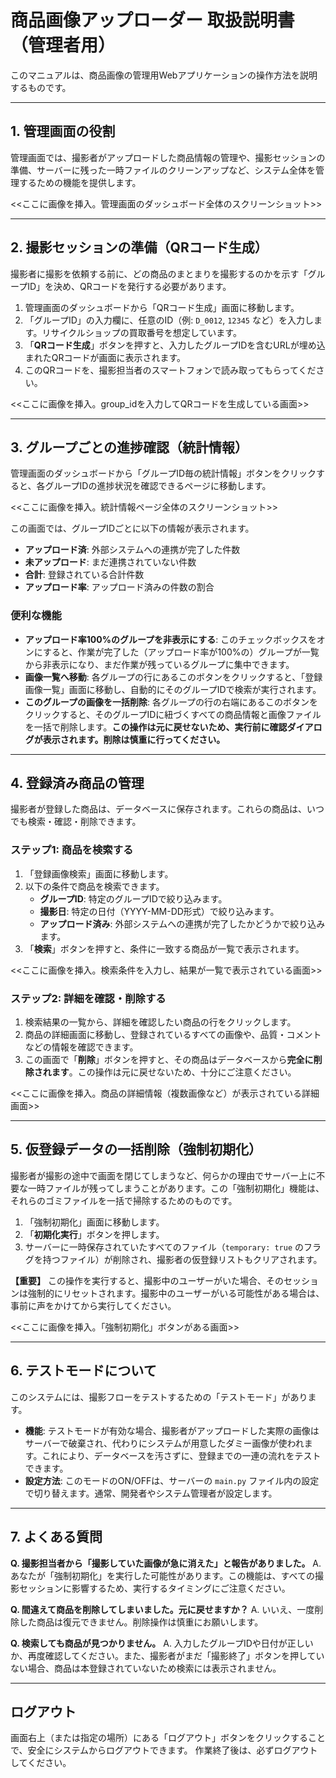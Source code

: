 # 商品画像アップローダー 取扱説明書（管理者用）

このマニュアルは、商品画像の管理用Webアプリケーションの操作方法を説明するものです。

---

## 1. 管理画面の役割

管理画面では、撮影者がアップロードした商品情報の管理や、撮影セッションの準備、サーバーに残った一時ファイルのクリーンアップなど、システム全体を管理するための機能を提供します。

<<ここに画像を挿入。管理画面のダッシュボード全体のスクリーンショット>>

---

## 2. 撮影セッションの準備（QRコード生成）

撮影者に撮影を依頼する前に、どの商品のまとまりを撮影するのかを示す「グループID」を決め、QRコードを発行する必要があります。

1.  管理画面のダッシュボードから「QRコード生成」画面に移動します。
2.  「グループID」の入力欄に、任意のID（例: `D_0012`, `12345` など）を入力します。リサイクルショップの買取番号を想定しています。
3.  「**QRコード生成**」ボタンを押すと、入力したグループIDを含むURLが埋め込まれたQRコードが画面に表示されます。
4.  このQRコードを、撮影担当者のスマートフォンで読み取ってもらってください。

<<ここに画像を挿入。group_idを入力してQRコードを生成している画面>>

---

## 3. グループごとの進捗確認（統計情報）

管理画面のダッシュボードから「グループID毎の統計情報」ボタンをクリックすると、各グループIDの進捗状況を確認できるページに移動します。

<<ここに画像を挿入。統計情報ページ全体のスクリーンショット>>

この画面では、グループIDごとに以下の情報が表示されます。

*   **アップロード済**: 外部システムへの連携が完了した件数
*   **未アップロード**: まだ連携されていない件数
*   **合計**: 登録されている合計件数
*   **アップロード率**: アップロード済みの件数の割合

### 便利な機能

*   **アップロード率100%のグループを非表示にする**: このチェックボックスをオンにすると、作業が完了した（アップロード率が100%の）グループが一覧から非表示になり、まだ作業が残っているグループに集中できます。
*   **画像一覧へ移動**: 各グループの行にあるこのボタンをクリックすると、「登録画像一覧」画面に移動し、自動的にそのグループIDで検索が実行されます。
*   **このグループの画像を一括削除**: 各グループの行の右端にあるこのボタンをクリックすると、そのグループIDに紐づくすべての商品情報と画像ファイルを一括で削除します。**この操作は元に戻せないため、実行前に確認ダイアログが表示されます。削除は慎重に行ってください。**

---

## 4. 登録済み商品の管理

撮影者が登録した商品は、データベースに保存されます。これらの商品は、いつでも検索・確認・削除できます。

### ステップ1: 商品を検索する

1.  「登録画像検索」画面に移動します。
2.  以下の条件で商品を検索できます。
    *   **グループID**: 特定のグループIDで絞り込みます。
    *   **撮影日**: 特定の日付（YYYY-MM-DD形式）で絞り込みます。
    *   **アップロード済み**: 外部システムへの連携が完了したかどうかで絞り込みます。
3.  「**検索**」ボタンを押すと、条件に一致する商品が一覧で表示されます。

<<ここに画像を挿入。検索条件を入力し、結果が一覧で表示されている画面>>

### ステップ2: 詳細を確認・削除する

1.  検索結果の一覧から、詳細を確認したい商品の行をクリックします。
2.  商品の詳細画面に移動し、登録されているすべての画像や、品質・コメントなどの情報を確認できます。
3.  この画面で「**削除**」ボタンを押すと、その商品はデータベースから**完全に削除されます**。この操作は元に戻せないため、十分にご注意ください。

<<ここに画像を挿入。商品の詳細情報（複数画像など）が表示されている詳細画面>>

---

## 5. 仮登録データの一括削除（強制初期化）

撮影者が撮影の途中で画面を閉じてしまうなど、何らかの理由でサーバー上に不要な一時ファイルが残ってしまうことがあります。この「強制初期化」機能は、それらのゴミファイルを一括で掃除するためのものです。

1.  「強制初期化」画面に移動します。
2.  「**初期化実行**」ボタンを押します。
3.  サーバーに一時保存されていたすべてのファイル（`temporary: true` のフラグを持つファイル）が削除され、撮影者の仮登録リストもクリアされます。

**【重要】**
この操作を実行すると、撮影中のユーザーがいた場合、そのセッションは強制的にリセットされます。撮影中のユーザーがいる可能性がある場合は、事前に声をかけてから実行してください。

<<ここに画像を挿入。「強制初期化」ボタンがある画面>>

---

## 6. テストモードについて

このシステムには、撮影フローをテストするための「テストモード」があります。

*   **機能**: テストモードが有効な場合、撮影者がアップロードした実際の画像はサーバーで破棄され、代わりにシステムが用意したダミー画像が使われます。これにより、データベースを汚さずに、登録までの一連の流れをテストできます。
*   **設定方法**: このモードのON/OFFは、サーバーの `main.py` ファイル内の設定で切り替えます。通常、開発者やシステム管理者が設定します。

---

## 7. よくある質問

**Q. 撮影担当者から「撮影していた画像が急に消えた」と報告がありました。**
A. あなたが「強制初期化」を実行した可能性があります。この機能は、すべての撮影セッションに影響するため、実行するタイミングにご注意ください。

**Q. 間違えて商品を削除してしまいました。元に戻せますか？**
A. いいえ、一度削除した商品は復元できません。削除操作は慎重にお願いします。

**Q. 検索しても商品が見つかりません。**
A. 入力したグループIDや日付が正しいか、再度確認してください。また、撮影者がまだ「撮影終了」ボタンを押していない場合、商品は本登録されていないため検索には表示されません。

---

## ログアウト

画面右上（または指定の場所）にある「ログアウト」ボタンをクリックすることで、安全にシステムからログアウトできます。
作業終了後は、必ずログアウトしてください。